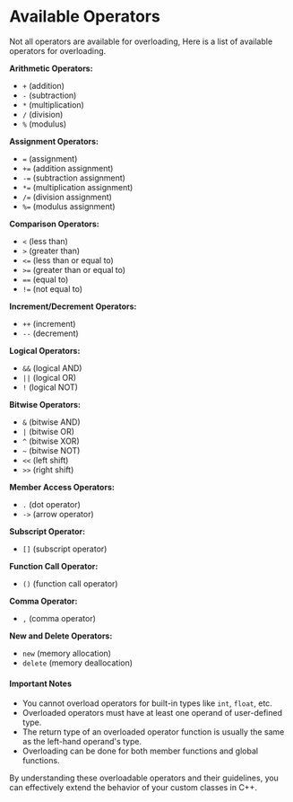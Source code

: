 # Available Operators

Not all operators are available for overloading, Here is a list of available operators for overloading.

**Arithmetic Operators:**

* `+` (addition)
* `-` (subtraction)
* `*` (multiplication)
* `/` (division)
* `%` (modulus)

**Assignment Operators:**

* `=` (assignment)
* `+=` (addition assignment)
* `-=` (subtraction assignment)
* `*=` (multiplication assignment)
* `/=` (division assignment)
* `%=` (modulus assignment)

**Comparison Operators:**  &#x20;

* `<` (less than)
* `>` (greater than)
* `<=` (less than or equal to)
* `>=` (greater than or equal to)
* `==` (equal to)
* `!=` (not equal to)

**Increment/Decrement Operators:**

* `++` (increment)
* `--` (decrement)

**Logical Operators:**

* `&&` (logical AND)
* `||` (logical OR)
* `!` (logical NOT)

**Bitwise Operators:**

* `&` (bitwise AND)
* `|` (bitwise OR)
* `^` (bitwise XOR)
* `~` (bitwise NOT)
* `<<` (left shift)
* `>>` (right shift)

**Member Access Operators:**

* `.` (dot operator)
* `->` (arrow operator)

**Subscript Operator:**

* `[]` (subscript operator)

**Function Call Operator:**

* `()` (function call operator)

**Comma Operator:**

* `,` (comma operator)

**New and Delete Operators:**

* `new` (memory allocation)
* `delete` (memory deallocation)

#### Important Notes

* You cannot overload operators for built-in types like `int`, `float`, etc.
* Overloaded operators must have at least one operand of user-defined type.
* The return type of an overloaded operator function is usually the same as the left-hand operand's type.
* Overloading can be done for both member functions and global functions.

By understanding these overloadable operators and their guidelines, you can effectively extend the behavior of your custom classes in C++.
